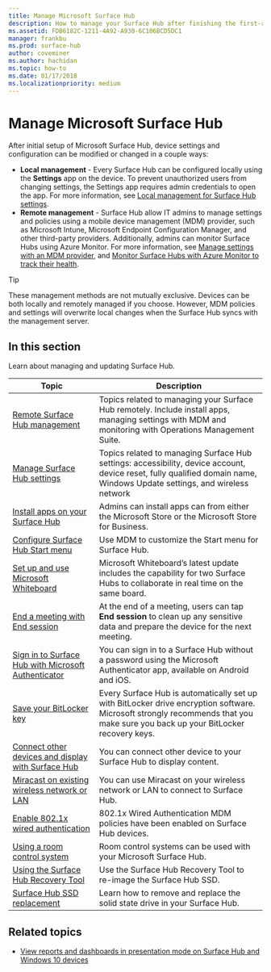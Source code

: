 ```yaml
---
title: Manage Microsoft Surface Hub
description: How to manage your Surface Hub after finishing the first-run program.
ms.assetid: FDB6182C-1211-4A92-A930-6C106BCD5DC1
manager: frankbu
ms.prod: surface-hub
author: coveminer
ms.author: hachidan
ms.topic: how-to
ms.date: 01/17/2018
ms.localizationpriority: medium
---
```


# Manage Microsoft Surface Hub

After initial setup of Microsoft Surface Hub, device settings and configuration can be modified or changed in a couple ways:

- **Local management** - Every Surface Hub can be configured locally using the **Settings** app on the device. To prevent unauthorized users from changing settings, the Settings app requires admin credentials to open the app. For more information, see [Local management for Surface Hub settings](local-management-surface-hub-settings.md).
- **Remote management** - Surface Hub allow IT admins to manage settings and policies using a mobile device management (MDM) provider, such as Microsoft Intune, Microsoft Endpoint Configuration Manager, and other third-party providers. Additionally, admins can monitor Surface Hubs using Azure Monitor.  For more information, see [Manage settings with an MDM provider](manage-settings-with-mdm-for-surface-hub.md), and [Monitor Surface Hubs with Azure Monitor to track their health](/azure/azure-monitor/insights/surface-hubs).

> [!TIP]
> These management methods are not mutually exclusive. Devices can be both locally and remotely managed if you choose. However, MDM policies and settings will overwrite local changes when the Surface Hub syncs with the management server.

## In this section

Learn about managing and updating Surface Hub.

| Topic | Description |
| ----- | ----------- |
| [Remote Surface Hub management](remote-surface-hub-management.md) |Topics related to managing your Surface Hub remotely. Include install apps, managing settings with MDM and monitoring with Operations Management Suite. |
| [Manage Surface Hub settings](manage-surface-hub-settings.md) |Topics related to managing Surface Hub settings: accessibility, device account, device reset, fully qualified domain name, Windows Update settings, and wireless network |
| [Install apps on your Surface Hub](install-apps-on-surface-hub.md) | Admins can install apps can from either the Microsoft Store or the Microsoft Store for Business.|
[Configure Surface Hub Start menu](surface-hub-start-menu.md) | Use MDM to customize the Start menu for Surface Hub.
| [Set up and use Microsoft Whiteboard](whiteboard-collaboration.md)  | Microsoft Whiteboard’s latest update includes the capability for two Surface Hubs to collaborate in real time on the same board.   |
| [End a meeting with End session](finishing-your-surface-hub-meeting.md) | At the end of a meeting, users can tap **End session** to clean up any sensitive data and prepare the device for the next meeting.|
| [Sign in to Surface Hub with Microsoft Authenticator](surface-hub-authenticator-app.md) | You can sign in to a Surface Hub without a password using the Microsoft Authenticator app, available on Android and iOS.   |
| [Save your BitLocker key](save-bitlocker-key-surface-hub.md) | Every Surface Hub is automatically set up with BitLocker drive encryption software. Microsoft strongly recommends that you make sure you back up your BitLocker recovery keys.|
| [Connect other devices and display with Surface Hub](connect-and-display-with-surface-hub.md) | You can connect other device to your Surface Hub to display content.|
| [Miracast on existing wireless network or LAN](miracast-over-infrastructure.md) | You can use Miracast on your wireless network or LAN to connect to Surface Hub. |
 [Enable 802.1x wired authentication](enable-8021x-wired-authentication.md) | 802.1x Wired Authentication MDM policies have been enabled on Surface Hub devices.
| [Using a room control system](use-room-control-system-with-surface-hub.md) | Room control systems can be used with your Microsoft Surface Hub.|
[Using the Surface Hub Recovery Tool](surface-hub-recovery-tool.md) | Use the Surface Hub Recovery Tool to re-image the Surface Hub SSD.
[Surface Hub SSD replacement](surface-hub-ssd-replacement.md) | Learn how to remove and replace the solid state drive in your Surface Hub.

## Related topics

- [View reports and dashboards in presentation mode on Surface Hub and Windows 10 devices](https://powerbi.microsoft.com/documentation/powerbi-mobile-win10-app-presentation-mode/)
